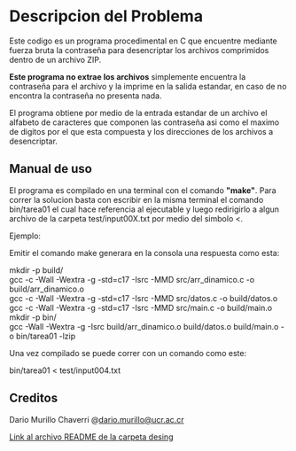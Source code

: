 # Descripcion del Problema

Este codigo es un programa procedimental en C que encuentre mediante fuerza bruta la contraseña para desencriptar los archivos comprimidos dentro de un archivo ZIP.

 **Este programa no extrae los archivos** simplemente encuentra la contraseña para el archivo y la imprime en la salida estandar, en caso de no encontra la contraseña no presenta nada. 

El programa obtiene por medio de la entrada estandar de un archivo el alfabeto de caracteres que componen 
las contraseña asi como el maximo de digitos por el que esta compuesta y los direcciones de los archivos a 
desencriptar.

## Manual de uso 

El programa es compilado en una terminal con el comando **"make"**. Para correr la solucion basta con escribir
en la misma terminal el comando bin/tarea01 el cual hace referencia al ejecutable y luego redirigirlo a algun
archivo de la carpeta test/input00X.txt por medio del simbolo <. 


Ejemplo: <br>

Emitir el comando make generara en la consola una respuesta como esta: <br>

mkdir -p build/ <br>
gcc -c -Wall -Wextra -g -std=c17 -Isrc -MMD src/arr_dinamico.c -o build/arr_dinamico.o <br>
gcc -c -Wall -Wextra -g -std=c17 -Isrc -MMD src/datos.c -o build/datos.o <br>
gcc -c -Wall -Wextra -g -std=c17 -Isrc -MMD src/main.c -o build/main.o <br>
mkdir -p bin/ <br>
gcc -Wall -Wextra -g -Isrc build/arr_dinamico.o build/datos.o build/main.o -o bin/tarea01 -lzip <br>

Una vez compilado se puede correr con un comando como este: <br>

bin/tarea01 < test/input004.txt

## Creditos

Dario Murillo Chaverri @dario.murillo@ucr.ac.cr

[Link al archivo README de la carpeta desing](desing/README.md)